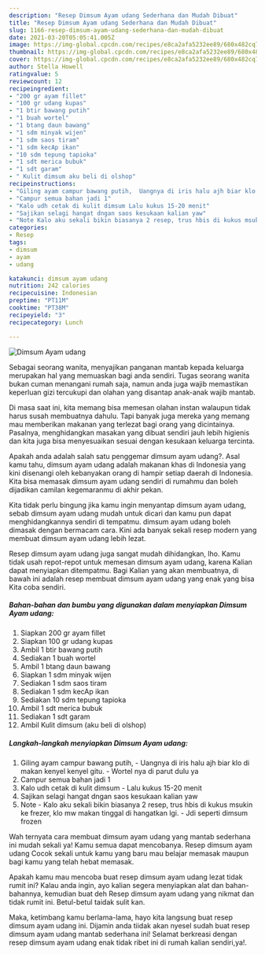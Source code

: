 ```yaml
---
description: "Resep Dimsum Ayam udang Sederhana dan Mudah Dibuat"
title: "Resep Dimsum Ayam udang Sederhana dan Mudah Dibuat"
slug: 1166-resep-dimsum-ayam-udang-sederhana-dan-mudah-dibuat
date: 2021-03-20T05:05:41.005Z
image: https://img-global.cpcdn.com/recipes/e8ca2afa5232ee89/680x482cq70/dimsum-ayam-udang-foto-resep-utama.jpg
thumbnail: https://img-global.cpcdn.com/recipes/e8ca2afa5232ee89/680x482cq70/dimsum-ayam-udang-foto-resep-utama.jpg
cover: https://img-global.cpcdn.com/recipes/e8ca2afa5232ee89/680x482cq70/dimsum-ayam-udang-foto-resep-utama.jpg
author: Stella Howell
ratingvalue: 5
reviewcount: 12
recipeingredient:
- "200 gr ayam fillet"
- "100 gr udang kupas"
- "1 btir bawang putih"
- "1 buah wortel"
- "1 btang daun bawang"
- "1 sdm minyak wijen"
- "1 sdm saos tiram"
- "1 sdm kecAp ikan"
- "10 sdm tepung tapioka"
- "1 sdt merica bubuk"
- "1 sdt garam"
- " Kulit dimsum aku beli di olshop"
recipeinstructions:
- "Giling ayam campur bawang putih,  Uangnya di iris halu ajh biar klo di makan kenyel kenyel gitu.  Wortel nya di parut dulu ya"
- "Campur semua bahan jadi 1"
- "Kalo udh cetak di kulit dimsum Lalu kukus 15-20 menit"
- "Sajikan selagi hangat dngan saos kesukaan kalian yaw"
- "Note Kalo aku sekali bikin biasanya 2 resep, trus hbis di kukus msukin ke frezer, klo mw makan tinggal di hangatkan lgi.  Jdi seperti dimsum frozen"
categories:
- Resep
tags:
- dimsum
- ayam
- udang

katakunci: dimsum ayam udang 
nutrition: 242 calories
recipecuisine: Indonesian
preptime: "PT11M"
cooktime: "PT38M"
recipeyield: "3"
recipecategory: Lunch

---
```



![Dimsum Ayam udang](https://img-global.cpcdn.com/recipes/e8ca2afa5232ee89/680x482cq70/dimsum-ayam-udang-foto-resep-utama.jpg)

Sebagai seorang wanita, menyajikan panganan mantab kepada keluarga merupakan hal yang memuaskan bagi anda sendiri. Tugas seorang  wanita bukan cuman menangani rumah saja, namun anda juga wajib memastikan keperluan gizi tercukupi dan olahan yang disantap anak-anak wajib mantab.

Di masa  saat ini, kita memang bisa memesan olahan instan walaupun tidak harus susah membuatnya dahulu. Tapi banyak juga mereka yang memang mau memberikan makanan yang terlezat bagi orang yang dicintainya. Pasalnya, menghidangkan masakan yang dibuat sendiri jauh lebih higienis dan kita juga bisa menyesuaikan sesuai dengan kesukaan keluarga tercinta. 



Apakah anda adalah salah satu penggemar dimsum ayam udang?. Asal kamu tahu, dimsum ayam udang adalah makanan khas di Indonesia yang kini disenangi oleh kebanyakan orang di hampir setiap daerah di Indonesia. Kita bisa memasak dimsum ayam udang sendiri di rumahmu dan boleh dijadikan camilan kegemaranmu di akhir pekan.

Kita tidak perlu bingung jika kamu ingin menyantap dimsum ayam udang, sebab dimsum ayam udang mudah untuk dicari dan kamu pun dapat menghidangkannya sendiri di tempatmu. dimsum ayam udang boleh dimasak dengan bermacam cara. Kini ada banyak sekali resep modern yang membuat dimsum ayam udang lebih lezat.

Resep dimsum ayam udang juga sangat mudah dihidangkan, lho. Kamu tidak usah repot-repot untuk memesan dimsum ayam udang, karena Kalian dapat menyiapkan ditempatmu. Bagi Kalian yang akan membuatnya, di bawah ini adalah resep membuat dimsum ayam udang yang enak yang bisa Kita coba sendiri.

<!--inarticleads1-->

##### Bahan-bahan dan bumbu yang digunakan dalam menyiapkan Dimsum Ayam udang:

1. Siapkan 200 gr ayam fillet
1. Siapkan 100 gr udang kupas
1. Ambil 1 btir bawang putih
1. Sediakan 1 buah wortel
1. Ambil 1 btang daun bawang
1. Siapkan 1 sdm minyak wijen
1. Sediakan 1 sdm saos tiram
1. Sediakan 1 sdm kecAp ikan
1. Sediakan 10 sdm tepung tapioka
1. Ambil 1 sdt merica bubuk
1. Sediakan 1 sdt garam
1. Ambil  Kulit dimsum (aku beli di olshop)




<!--inarticleads2-->

##### Langkah-langkah menyiapkan Dimsum Ayam udang:

1. Giling ayam campur bawang putih,  - Uangnya di iris halu ajh biar klo di makan kenyel kenyel gitu.  - Wortel nya di parut dulu ya
1. Campur semua bahan jadi 1
1. Kalo udh cetak di kulit dimsum - Lalu kukus 15-20 menit
1. Sajikan selagi hangat dngan saos kesukaan kalian yaw
1. Note - Kalo aku sekali bikin biasanya 2 resep, trus hbis di kukus msukin ke frezer, klo mw makan tinggal di hangatkan lgi.  - Jdi seperti dimsum frozen




Wah ternyata cara membuat dimsum ayam udang yang mantab sederhana ini mudah sekali ya! Kamu semua dapat mencobanya. Resep dimsum ayam udang Cocok sekali untuk kamu yang baru mau belajar memasak maupun bagi kamu yang telah hebat memasak.

Apakah kamu mau mencoba buat resep dimsum ayam udang lezat tidak rumit ini? Kalau anda ingin, ayo kalian segera menyiapkan alat dan bahan-bahannya, kemudian buat deh Resep dimsum ayam udang yang nikmat dan tidak rumit ini. Betul-betul taidak sulit kan. 

Maka, ketimbang kamu berlama-lama, hayo kita langsung buat resep dimsum ayam udang ini. Dijamin anda tiidak akan nyesel sudah buat resep dimsum ayam udang mantab sederhana ini! Selamat berkreasi dengan resep dimsum ayam udang enak tidak ribet ini di rumah kalian sendiri,ya!.

